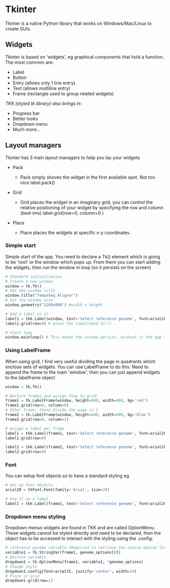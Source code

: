 # Tkinter
Tkinter is a native Python library that works on Windows/Mac/Linux to create GUIs.


## Widgets
Tkinter is based on 'widgets', eg graphical components that hold a function. The most common are:
- Label
- Button
- Entry (allows only 1 line entry)
- Text (allows multiline entry) 
- Frame (rectangle used to group related widgets)

*TKK (styled tk library) also brings in*:
- Progress bar
- Better looks
- Dropdown menu
- Much more...


## Layout managers
Tkinter has 3 main layout managers to help you lay your widgets
- Pack
	+ Pack simply shoves the widget in the first available spot. Not too nice
label.pack()

- Grid
	+ Grid places the widget in an imaginary grid, you can control the relative positioning of your widget by specifying the row and column (best imo)
label.grid(row=0, column=0 )

- Place
	+ Place places the widgets at specific x-y coordinates. 


### Simple start
Simple start of the app. You need to declare a Tk() element which is going to be 'root' or the window which pops up. From there you can start adding the widgets, then run the window in loop (so it persists on the screen)

```py
# Standard initialisation
# Create a new window
window = tk.Tk()
# Set the window title
window.title("TempoSeq Aligner")
# Set the window size
window.geometry("1200x800") #width x height

# Add a label to it
label1 = tkk.Label(window, text='Select reference genome', font=arial20)
label1.grid(row=0) # place the label(need to!!)

# Start loop 
window.mainloop() # This makes the window persist, without it the app terminates as soon as it loads all variables
```


### Using LabelFrame
When using grid, I find very useful dividing the page in quadrants which enclose sets of widgets. You can use LabelFrame to do this. Need to append the frame to the main 'window', then you can just append widgets to the labelframe object
```py
window = tk.Tk()

# Declare frames and assign them to grid!
frame1 = tk.LabelFrame(window, height=680, width=600, bg='red') 
frame1.grid(row=0, column=0)
# Other frame, these divide the page in 2
frame2 = tk.LabelFrame(window, height=680, width=600, bg='blue')
frame2.grid(row=0, column=1)

# Assign a label per frame
label1 = tkk.Label(frame1, text='Select reference genome', font=arial20)
label1.grid(row=0)

label2 = tkk.Label(frame2, text='Select reference genome', font=arial20)
label2.grid(row=0)

```
 



### Font
You can setup font objects so to have a standard styling eg
```py
# Set up font objects
arial20 = tkFont.Font(family='Arial', size=20)

# Use it on a label
label1 = tkk.Label(frame1, text='Select reference genome', font=arial20)

```




### Dropdown menu styling
Dropdown menus widgets are found in TKK and are called OptionMenu. These widgets cannot be styled directly and need to be declared, then the object has to be accessed to interact with the styling using the .config:
```py
# reference genome variable (Required to retrieve the choice option later on)
variable1 = tk.StringVar(frame1, genome_options[0]) 
# Declare variable
dropdown1 = tk.OptionMenu(frame1, variable1, *genome_options)
# Change style
dropdown1.config(font=arial15, justify='center', width=20)
# Place in grid
dropdown1.grid(row=1)
```




